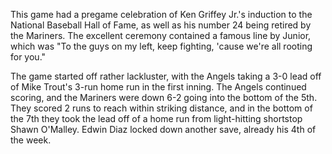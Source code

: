 This game had a pregame celebration of Ken Griffey Jr.'s induction to
the National Baseball Hall of Fame, as well as his number 24 being
retired by the Mariners. The excellent ceremony contained a famous
line by Junior, which was "To the guys on my left, keep fighting,
'cause we're all rooting for you."

The game started off rather lackluster, with the Angels taking a 3-0
lead off of Mike Trout's 3-run home run in the first inning. The
Angels continued scoring, and the Mariners were down 6-2 going into
the bottom of the 5th. They scored 2 runs to reach within striking
distance, and in the bottom of the 7th they took the lead off of a
home run from light-hitting shortstop Shawn O'Malley. Edwin Diaz
locked down another save, already his 4th of the week.

